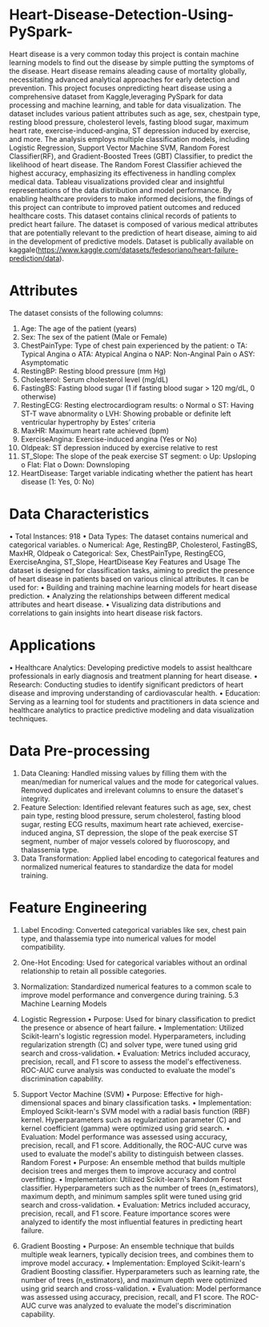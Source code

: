 # Heart-Disease-Detection-Using-PySpark-
Heart disease is a very common today this project is contain machine learning models to find out the disease by simple putting the symptoms of the disease.
Heart disease remains aleading cause of mortality globally, necessitating advanced analytical approaches for early detection and prevention. This project focuses onpredicting heart disease using a comprehensive dataset from Kaggle,leveraging PySpark for data processing and machine learning, and table for data visualization. The dataset includes various patient attributes such as age, sex, chestpain type, resting blood pressure, cholesterol levels, fasting blood sugar, maximum heart rate, exercise-induced-angina, ST depression induced by exercise, and more. The analysis employs multiple classification models, including Logistic Regression, Support Vector Machine SVM, Random Forest Classifier(RF), and Gradient-Boosted Trees (GBT) Classifier, to predict the likelihood of heart disease. The Random Forest Classifier achieved the highest accuracy, emphasizing its effectiveness in handling complex medical data. Tableau visualizations provided clear and insightful representations of the data distribution and model performance. By enabling healthcare providers to make informed decisions, the findings of this project can contribute to improved patient outcomes and reduced healthcare costs.
This dataset contains clinical records of patients to predict heart failure. The dataset is composed of various medical attributes that are potentially relevant to the prediction of heart disease, aiming to aid in the development of predictive models.
Dataset is publically available on kaggale(https://www.kaggle.com/datasets/fedesoriano/heart-failure-prediction/data).
# Attributes
The dataset consists of the following columns:
1.	Age: The age of the patient (years)
2.	Sex: The sex of the patient (Male or Female)
3.	ChestPainType: Type of chest pain experienced by the patient:
o	TA: Typical Angina
o	ATA: Atypical Angina
o	NAP: Non-Anginal Pain
o	ASY: Asymptomatic
4.	RestingBP: Resting blood pressure (mm Hg)
5.	Cholesterol: Serum cholesterol level (mg/dL)
6.	FastingBS: Fasting blood sugar (1 if fasting blood sugar > 120 mg/dL, 0 otherwise)
7.	RestingECG: Resting electrocardiogram results:
o	Normal
o	ST: Having ST-T wave abnormality
o	LVH: Showing probable or definite left ventricular hypertrophy by Estes’ criteria
8.	MaxHR: Maximum heart rate achieved (bpm)
9.	ExerciseAngina: Exercise-induced angina (Yes or No)
10.	Oldpeak: ST depression induced by exercise relative to rest
11.	ST_Slope: The slope of the peak exercise ST segment:
o	Up: Upsloping
o	Flat: Flat
o	Down: Downsloping
12.	HeartDisease: Target variable indicating whether the patient has heart disease (1: Yes, 0: No)
# Data Characteristics
•	Total Instances: 918
•	Data Types: The dataset contains numerical and categorical variables.
o	Numerical: Age, RestingBP, Cholesterol, FastingBS, MaxHR, Oldpeak
o	Categorical: Sex, ChestPainType, RestingECG, ExerciseAngina, ST_Slope, HeartDisease
Key Features and Usage
The dataset is designed for classification tasks, aiming to predict the presence of heart disease in patients based on various clinical attributes. It can be used for:
•	Building and training machine learning models for heart disease prediction.
•	Analyzing the relationships between different medical attributes and heart disease.
•	Visualizing data distributions and correlations to gain insights into heart disease risk factors.
# Applications
•	Healthcare Analytics: Developing predictive models to assist healthcare professionals in early diagnosis and treatment planning for heart disease.
•	Research: Conducting studies to identify significant predictors of heart disease and improving understanding of cardiovascular health.
•	Education: Serving as a learning tool for students and practitioners in data science and healthcare analytics to practice predictive modeling and data visualization techniques.
# 	Data Pre-processing

1.	Data Cleaning: Handled missing values by filling them with the mean/median for numerical values and the mode for categorical values. Removed duplicates and irrelevant columns to ensure the dataset's integrity.
2.	Feature Selection: Identified relevant features such as age, sex, chest pain type, resting blood pressure, serum cholesterol, fasting blood sugar, resting ECG results, maximum heart rate achieved, exercise-induced angina, ST depression, the slope of the peak exercise ST segment, number of major vessels colored by fluoroscopy, and thalassemia type.
3.	Data Transformation: Applied label encoding to categorical features and normalized numerical features to standardize the data for model training.
# 	Feature Engineering

1.	Label Encoding: Converted categorical variables like sex, chest pain type, and thalassemia type into numerical values for model compatibility.
2.	One-Hot Encoding: Used for categorical variables without an ordinal relationship to retain all possible categories.
3.	Normalization: Standardized numerical features to a common scale to improve model performance and convergence during training.
5.3	Machine Learning Models
1.	Logistic Regression
•	Purpose: Used for binary classification to predict the presence or absence of heart failure.
•	Implementation: Utilized Scikit-learn's logistic regression model. Hyperparameters, including regularization strength (C) and solver type, were tuned using grid search and cross-validation.
•	Evaluation: Metrics included accuracy, precision, recall, and F1 score to assess the model's effectiveness. ROC-AUC curve analysis was conducted to evaluate the model's discrimination capability.

2.	Support Vector Machine (SVM)
•	Purpose: Effective for high-dimensional spaces and binary classification tasks.
•	Implementation: Employed Scikit-learn's SVM model with a radial basis function (RBF) kernel. Hyperparameters such as regularization parameter (C) and kernel coefficient (gamma) were optimized using grid search.
•	Evaluation: Model performance was assessed using accuracy, precision, recall, and F1 score. Additionally, the ROC-AUC curve was used to evaluate the model's ability to distinguish between classes.
Random Forest
•	Purpose: An ensemble method that builds multiple decision trees and merges them to improve accuracy and control overfitting.
•	Implementation: Utilized Scikit-learn's Random Forest classifier. Hyperparameters such as the number of trees (n_estimators), maximum depth, and minimum samples split were tuned using grid search and cross-validation.
•	Evaluation: Metrics included accuracy, precision, recall, and F1 score. Feature importance scores were analyzed to identify the most influential features in predicting heart failure.
3.	Gradient Boosting
•	Purpose: An ensemble technique that builds multiple weak learners, typically decision trees, and combines them to improve model accuracy.
•	Implementation: Employed Scikit-learn's Gradient Boosting classifier. Hyperparameters such as learning rate, the number of trees (n_estimators), and maximum depth were optimized using grid search and cross-validation.
•	Evaluation: Model performance was assessed using accuracy, precision, recall, and F1 score. The ROC-AUC curve was analyzed to evaluate the model's discrimination capability.



